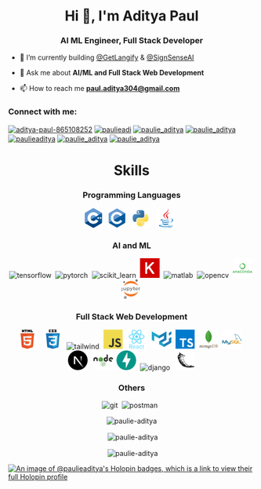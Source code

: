 <h1 align="center">Hi 👋, I'm Aditya Paul</h1>
<h3 align="center">AI ML Engineer, Full Stack Developer</h3>

- 🚀 I’m currently building [@GetLangify](https://github.com/getLangify) & [@SignSenseAI](https://github.com/SignSenseAI)

- 💬 Ask me about **AI/ML and Full Stack Web Development**

- 📫 How to reach me **paul.aditya304@gmail.com**

<h3 align="left">Connect with me:</h3>
<p align="left">
<a href="https://linkedin.com/in/aditya-paul-865108252" target="blank"><img align="center" src="https://raw.githubusercontent.com/rahuldkjain/github-profile-readme-generator/master/src/images/icons/Social/linked-in-alt.svg" alt="aditya-paul-865108252" height="30" width="40" /></a>
<a href="https://kaggle.com/paulieadi" target="blank"><img align="center" src="https://raw.githubusercontent.com/rahuldkjain/github-profile-readme-generator/master/src/images/icons/Social/kaggle.svg" alt="paulieadi" height="30" width="40" /></a>
<a href="https://www.codechef.com/users/paulie_aditya" target="blank"><img align="center" src="https://gitgud.io/uploads/-/system/group/avatar/12294/cc.png" alt="paulie_aditya" height="30" width="40" /></a>
<a href="https://www.hackerrank.com/paulie_aditya" target="blank"><img align="center" src="https://raw.githubusercontent.com/rahuldkjain/github-profile-readme-generator/master/src/images/icons/Social/hackerrank.svg" alt="paulie_aditya" height="30" width="40" /></a>
<a href="https://codeforces.com/profile/paulieaditya" target="blank"><img align="center" src="https://raw.githubusercontent.com/rahuldkjain/github-profile-readme-generator/master/src/images/icons/Social/codeforces.svg" alt="paulieaditya" height="30" width="40" /></a>
<a href="https://www.leetcode.com/paulie_aditya" target="blank"><img align="center" src="https://raw.githubusercontent.com/rahuldkjain/github-profile-readme-generator/master/src/images/icons/Social/leet-code.svg" alt="paulie_aditya" height="30" width="40" /></a>
<a href="https://auth.geeksforgeeks.org/user/paulie_aditya" target="blank"><img align="center" src="https://raw.githubusercontent.com/rahuldkjain/github-profile-readme-generator/master/src/images/icons/Social/geeks-for-geeks.svg" alt="paulie_aditya" height="30" width="40" /></a>
</p>

<h1 align="center"><b>Skills</b></h1>

<h3 align="center">Programming Languages</h3>
<p align="center" >
<img src="https://raw.githubusercontent.com/devicons/devicon/master/icons/cplusplus/cplusplus-original.svg" alt="cplusplus" width="40" height="40"/>&nbsp;
<img src="https://raw.githubusercontent.com/devicons/devicon/master/icons/c/c-original.svg" alt="c" width="40" height="40"/>&nbsp;
<img src="https://raw.githubusercontent.com/devicons/devicon/master/icons/python/python-original.svg" alt="python" width="40" height="40"/> &nbsp;
<img src="https://raw.githubusercontent.com/devicons/devicon/master/icons/java/java-original.svg" alt="java" width="40" height="40"/> </a> &nbsp;
</p>


<h3 align="center">AI and ML</h3>
<p align="center">
<img src="https://www.vectorlogo.zone/logos/tensorflow/tensorflow-icon.svg" alt="tensorflow" width="40" height="40"/>&nbsp;
<img src="https://www.vectorlogo.zone/logos/pytorch/pytorch-icon.svg" alt="pytorch" width="40" height="40"/>&nbsp;
<img src="https://upload.wikimedia.org/wikipedia/commons/0/05/Scikit_learn_logo_small.svg" alt="scikit_learn" width="40" height="40"/>&nbsp;
<img src="https://raw.githubusercontent.com/devicons/devicon/master/icons/keras/keras-original.svg" alt="keras" width="40" height="40"/>&nbsp;
<img src="https://upload.wikimedia.org/wikipedia/commons/2/21/Matlab_Logo.png" alt="matlab" width="40" height="40"/>&nbsp;
<img src="https://www.vectorlogo.zone/logos/opencv/opencv-icon.svg" alt="opencv" width="40" height="40"/>&nbsp;
<!-- <img src = "https://raw.githubusercontent.com/devicons/devicon/2ae2a900d2f041da66e950e4d48052658d850630/icons/pandas/pandas-original.svg" alt="pandas" width="40" height="40"/>&nbsp; -->
<img src = "https://raw.githubusercontent.com/devicons/devicon/master/icons/anaconda/anaconda-original-wordmark.svg" alt="anaconda" width="40" height="40"/>&nbsp;
<img src="https://raw.githubusercontent.com/devicons/devicon/master/icons/jupyter/jupyter-original-wordmark.svg" alt="jupyter" width="40" height="40"/>&nbsp;
</p>

<h3 align="center">Full Stack Web Development</h3>
<p align="center">
 <img src="https://raw.githubusercontent.com/devicons/devicon/master/icons/html5/html5-original-wordmark.svg" alt="html5" width="40" height="40"/> &nbsp;
  <img src="https://raw.githubusercontent.com/devicons/devicon/master/icons/css3/css3-original-wordmark.svg" alt="css3" width="40" height="40"/>&nbsp;
<img src="https://www.vectorlogo.zone/logos/tailwindcss/tailwindcss-icon.svg" alt="tailwind" width="40" height="40"/>&nbsp;
  <img src="https://raw.githubusercontent.com/devicons/devicon/master/icons/javascript/javascript-original.svg" alt="javascript" width="40" height="40"/>&nbsp;
  <img src="https://raw.githubusercontent.com/devicons/devicon/master/icons/react/react-original-wordmark.svg" alt="react" width="40" height="40"/> &nbsp;
  <img src="https://raw.githubusercontent.com/devicons/devicon/master/icons/materialui/materialui-original.svg" alt="materialui" width="40" height="40"/>&nbsp;
  <img src="https://raw.githubusercontent.com/devicons/devicon/master/icons/typescript/typescript-original.svg" alt="typescript" width="40" height="40"/>&nbsp;
  <img src="https://raw.githubusercontent.com/devicons/devicon/master/icons/mongodb/mongodb-original-wordmark.svg" alt="mongodb" width="40" height="40"/>&nbsp;
   <img src="https://raw.githubusercontent.com/devicons/devicon/master/icons/mysql/mysql-original-wordmark.svg" alt="mysql" width="40" height="40"/> &nbsp;
   <img src= "https://raw.githubusercontent.com/devicons/devicon/master/icons/nextjs/nextjs-original.svg" alt="nextjs" width="40" height="40"/> &nbsp;
   <img src="https://raw.githubusercontent.com/devicons/devicon/master/icons/nodejs/nodejs-original-wordmark.svg" alt="nodejs" width="40" height="40"/>&nbsp;
  <img src="https://raw.githubusercontent.com/devicons/devicon/master/icons/fastapi/fastapi-original.svg" alt="fastapi" width="40" height="40"/>&nbsp;
<!--   <img src="https://raw.githubusercontent.com/devicons/devicon/master/icons/express/express-original-wordmark.svg" alt="express" width="40" height="40"/> &nbsp; -->
   <img src="https://cdn.worldvectorlogo.com/logos/django.svg" alt="django" width="40" height="40"/> &nbsp;
   <img src="https://raw.githubusercontent.com/devicons/devicon/master/icons/flask/flask-original.svg" alt="flask" width="40" height="40"/>
</p>

<h3 align="center">Others</h3>
<p align="center">  
    <img src="https://www.vectorlogo.zone/logos/git-scm/git-scm-icon.svg" alt="git" width="40" height="40"/>&nbsp;
   <img src="https://www.vectorlogo.zone/logos/getpostman/getpostman-icon.svg" alt="postman" width="40" height="40"/> &nbsp;
</p>


<p align="center"><img align="center" src="https://github-readme-stats.vercel.app/api/top-langs/?username=Paulie-Aditya&theme=dark&show_icons=true&hide_border=true&layout=compact" alt="paulie-aditya" /></p>
<p align="center">&nbsp;<img align="center" src="https://github-readme-streak-stats.herokuapp.com/?user=Paulie-Aditya&theme=dark&hide_border=true" alt="paulie-aditya" /></p>
<p align="center">&nbsp;<img align="center" src="https://github-readme-stats.vercel.app/api?username=Paulie-Aditya&theme=dark&show_icons=true&hide_border=true&count_private=true" alt="paulie-aditya" /></p>


[![An image of @paulieaditya's Holopin badges, which is a link to view their full Holopin profile](https://holopin.me/paulieaditya)](https://holopin.io/@paulieaditya)
